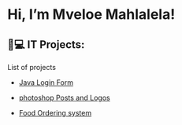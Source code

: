 <h1>Hi, I’m Mveloe Mahlalela! </h1>

<h2>👨💻 IT Projects:</h2>

List of projects</b>
  - [Java Login Form](https://github.com/NatureProductions/register-and-login)
  
  - [photoshop Posts and Logos](https://github.com/NatureProductions/Photoshop-)
  - [Food Ordering system](https://github.com/NatureProductions/Food-Ordering-)
  

  

  


